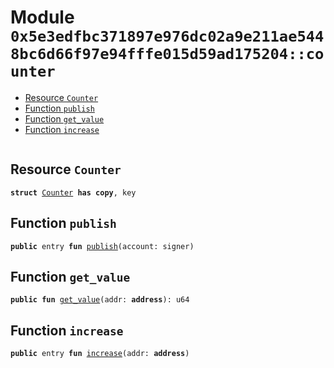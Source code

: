 
<a name="0x5e3edfbc371897e976dc02a9e211ae5448bc6d66f97e94fffe015d59ad175204_counter"></a>

# Module `0x5e3edfbc371897e976dc02a9e211ae5448bc6d66f97e94fffe015d59ad175204::counter`



-  [Resource `Counter`](#0x5e3edfbc371897e976dc02a9e211ae5448bc6d66f97e94fffe015d59ad175204_counter_Counter)
-  [Function `publish`](#0x5e3edfbc371897e976dc02a9e211ae5448bc6d66f97e94fffe015d59ad175204_counter_publish)
-  [Function `get_value`](#0x5e3edfbc371897e976dc02a9e211ae5448bc6d66f97e94fffe015d59ad175204_counter_get_value)
-  [Function `increase`](#0x5e3edfbc371897e976dc02a9e211ae5448bc6d66f97e94fffe015d59ad175204_counter_increase)


<pre><code></code></pre>



<a name="0x5e3edfbc371897e976dc02a9e211ae5448bc6d66f97e94fffe015d59ad175204_counter_Counter"></a>

## Resource `Counter`



<pre><code><b>struct</b> <a href="counter.md#0x5e3edfbc371897e976dc02a9e211ae5448bc6d66f97e94fffe015d59ad175204_counter_Counter">Counter</a> <b>has</b> <b>copy</b>, key
</code></pre>



<a name="0x5e3edfbc371897e976dc02a9e211ae5448bc6d66f97e94fffe015d59ad175204_counter_publish"></a>

## Function `publish`



<pre><code><b>public</b> entry <b>fun</b> <a href="counter.md#0x5e3edfbc371897e976dc02a9e211ae5448bc6d66f97e94fffe015d59ad175204_counter_publish">publish</a>(account: signer)
</code></pre>



<a name="0x5e3edfbc371897e976dc02a9e211ae5448bc6d66f97e94fffe015d59ad175204_counter_get_value"></a>

## Function `get_value`



<pre><code><b>public</b> <b>fun</b> <a href="counter.md#0x5e3edfbc371897e976dc02a9e211ae5448bc6d66f97e94fffe015d59ad175204_counter_get_value">get_value</a>(addr: <b>address</b>): u64
</code></pre>



<a name="0x5e3edfbc371897e976dc02a9e211ae5448bc6d66f97e94fffe015d59ad175204_counter_increase"></a>

## Function `increase`



<pre><code><b>public</b> entry <b>fun</b> <a href="counter.md#0x5e3edfbc371897e976dc02a9e211ae5448bc6d66f97e94fffe015d59ad175204_counter_increase">increase</a>(addr: <b>address</b>)
</code></pre>
